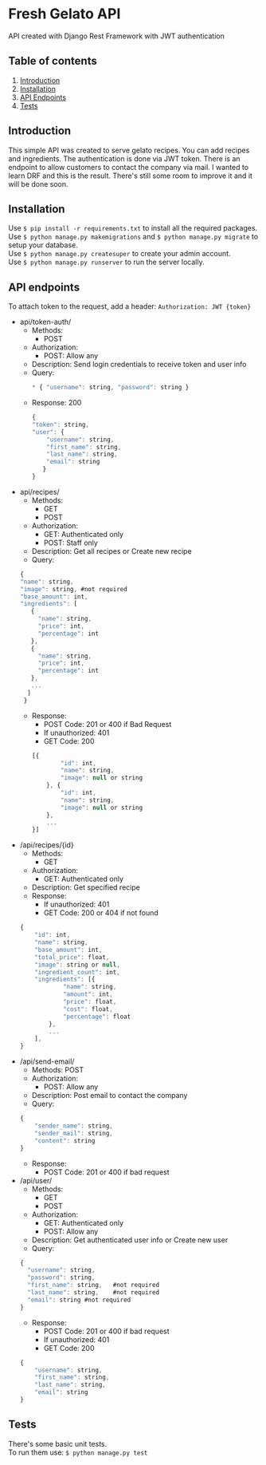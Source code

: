 # Fresh Gelato API
API created with Django Rest Framework with JWT authentication
## Table of contents
1. [Introduction](#introduction)
1. [Installation](#installation)
1. [API Endpoints](#api-endpoints)
1. [Tests](#tests)
## Introduction
This simple API was created to serve gelato recipes. You can add recipes and ingredients.
The authentication is done via JWT token.
There is an endpoint to allow customers to contact the company via mail.
I wanted to learn DRF and this is the result. There's still some room to improve it 
and it will be done soon.
## Installation
Use ` $ pip install -r requirements.txt ` to install all the required packages. <br/>
Use ` $ python manage.py makemigrations ` and ` $ python manage.py migrate ` to setup your database. <br/>
Use ` $ python manage.py createsuper ` to create your admin account. <br/>
Use ` $ python manage.py runserver ` to run the server locally. 
## API endpoints
To attach token to the request, add a header: ` Authorization: JWT {token} `
* api/token-auth/ 
  * Methods: 
    * POST
  * Authorization: 
    * POST: Allow any
  * Description: Send login credentials to receive token and user info 
  * Query: 
     ```javascript 
    * { "username": string, "password": string } 
     ```
  * Response: 200 
    ```javascript 
    {
    "token": string,
    "user": {
        "username": string,
        "first_name": string,
        "last_name": string,
        "email": string
       }
    }
    ```
* api/recipes/ 
  * Methods: 
    * GET    
    * POST
  * Authorization: 
    * GET: Authenticated only 
    * POST: Staff only 
  * Description: Get all recipes or Create new recipe 
  * Query: 
  ```javascript
  {
  "name": string,
  "image": string, #not required
  "base_amount": int,
  "ingredients": [
     {
       "name": string,
       "price": int,
       "percentage": int
     },
     {
       "name": string,
       "price": int,
       "percentage": int
     },
     ...
    ]
   }
  ``` 
  * Response: 
    * POST Code: 201 or 400 if Bad Request 
    * If unauthorized: 401
    * GET Code: 200 
    ```javascript 
    [{
            "id": int,
            "name": string,
            "image": null or string
        }, {
            "id": int,
            "name": string,
            "image": null or string
        },
        ...
    }]
    ``` 
* /api/recipes/{id} 
  * Methods:
    * GET
  * Authorization:
    * GET: Authenticated only
  * Description: Get specified recipe 
  * Response: 
    * If unauthorized: 401
    * GET Code: 200 or 404 if not found
  ```javascript
  {
      "id": int,
      "name": string,
      "base_amount": int,
      "total_price": float,
      "image": string or null,
      "ingredient_count": int,
      "ingredients": [{
              "name": string,
              "amount": int,
              "price": float,
              "cost": float,
              "percentage": float
          },
          ...
      ],
  }
  ```
* /api/send-email/ 
  * Methods: POST 
  * Authorization: 
    * POST: Allow any 
  * Description: Post email to contact the company 
  * Query:
  ```javascript
  {
      "sender_name": string,
      "sender_mail": string,
      "content": string
  }
  ```
  * Response:
    * POST Code: 201 or 400 if bad request
* /api/user/
  * Methods:
    * GET
    * POST
  * Authorization:
    * GET: Authenticated only
    * POST: Allow any
  * Description: Get authenticated user info or Create new user
  * Query:
  ```javascript
  {
    "username": string,
    "password": string,
    "first_name": string,	#not required
    "last_name": string,	#not required
    "email": string	#not required
  }
  ```
    * Response:
      * POST Code: 201 or 400 if bad request
      * If unauthorized: 401
      * GET Code: 200
  ```javascript
  {
      "username": string,
      "first_name": string,
      "last_name": string,
      "email": string
  }
  ```
## Tests
There's some basic unit tests. <br/>
To run them use: ` $ python manage.py test `
